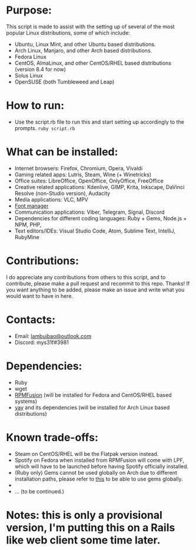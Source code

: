 # Purpose:
This script is made to assist with the setting up of several of the most popular Linux distributions, some of which include:
- Ubuntu, Linux Mint, and other Ubuntu based distributions.
- Arch Linux, Manjaro, and other Arch based distributions.
- Fedora Linux
- CentOS, AlmaLinux, and other CentOS/RHEL based distributions (version 8.4 for now)
- Solus Linux
- OpenSUSE (both Tumbleweed and Leap)

# How to run:
- Use the script.rb file to run this and start setting up accordingly to the prompts.
`ruby script.rb`

# What can be installed:
- Internet browsers: Firefox, Chromium, Opera, Vivaldi
- Gaming related apps: Lutris, Steam, Wine (+ Winetricks)
- Office suites: LibreOffice, OpenOffice, OnlyOffice, FreeOffice
- Creative related applications: Kdenlive, GIMP, Krita, Inkscape, DaVinci Resolve (non-Studio version), Audacity
- Media applications: VLC, MPV
- <a href="https://github.com/FontManager/font-manager">Font manager</a>
- Communication applications: Viber, Telegram, Signal, Discord
- Dependencies for different coding languages: Ruby + Gems, Node.js + NPM, PHP, 
- Text editors/IDEs: Visual Studio Code, Atom, Sublime Text, IntelliJ, RubyMine

# Contributions:
I do appreciate any contributions from others to this script, and to contribute, please make a pull request and recommit to this repo. Thanks!
If you want anything to be added, please make an issue and write what you would want to have in here.

# Contacts:
- Email: lambuibao@outlook.com
- Discord: mys31f#3981

# Dependencies:
- Ruby
- wget
- <a href="https://rpmfusion.org/">RPMFusion</a> (will be installed for Fedora and CentOS/RHEL based systems)
- <a href="https://github.com/Jguer/yay">yay</a> and its dependencies (will be installed for Arch Linux based distributions)

# Known trade-offs:
- Steam on CentOS/RHEL will be the Flatpak version instead.
- Spotify on Fedora when installed from RPMFusion will come with LPF, which will have to be launched before having Spotify officially installed.
- (Ruby only) Gems cannot be used globally on Arch due to different installation paths, please refer to <a href="https://wiki.archlinux.org/title/ruby#RubyGems"> this</a> to be able to use gems globally.
- 
- ... (to be continued.)

# Notes: this is only a provisional version, I'm putting this on a Rails like web client some time later.